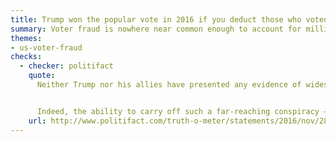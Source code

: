 ```yaml
---
title: Trump won the popular vote in 2016 if you deduct those who voted illegally
summary: Voter fraud is nowhere near common enough to account for millions of votes.
themes:
- us-voter-fraud
checks:
  - checker: politifact
    quote:
      Neither Trump nor his allies have presented any evidence of widespread illegal voting. In reality, studies have consistently shown that voter fraud is nowhere near common enough to call into question millions and millions of votes.


      Indeed, the ability to carry off such a far-reaching conspiracy — potentially involving millions of people over the course of several months and without being noticed by election administration officials, many of them in states controlled by Republicans — is ridiculously illogical.
    url: http://www.politifact.com/truth-o-meter/statements/2016/nov/28/donald-trump/donald-trumps-pants-fire-claim-millions-illegal-vo/
---
```

